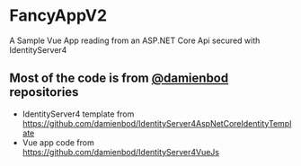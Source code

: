 # FancyAppV2
A Sample Vue App reading from an ASP.NET Core Api secured with IdentityServer4

## Most of the code is from [@damienbod](https://github.com/damienbod) repositories
- IdentityServer4 template from https://github.com/damienbod/IdentityServer4AspNetCoreIdentityTemplate
- Vue app code from https://github.com/damienbod/IdentityServer4VueJs
